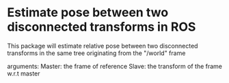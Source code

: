 # Estimate pose between two disconnected transforms in ROS
This package will estimate relative pose between two disconnected transforms in the same tree originating from the "/world" frame

arguments:
	Master: the frame of reference
	Slave: the transform of the frame w.r.t master
